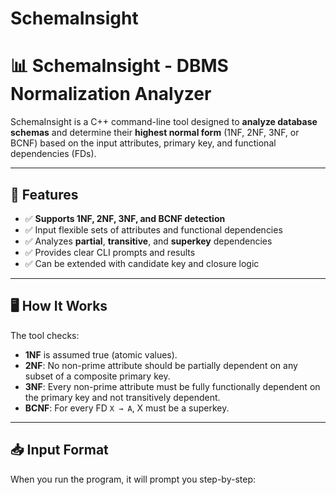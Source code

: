 # SchemaInsight


# 📊 SchemaInsight - DBMS Normalization Analyzer

SchemaInsight is a C++ command-line tool designed to **analyze database schemas** and determine their **highest normal form** (1NF, 2NF, 3NF, or BCNF) based on the input attributes, primary key, and functional dependencies (FDs).

---

## 🔧 Features

- ✅ **Supports 1NF, 2NF, 3NF, and BCNF detection**
- ✅ Input flexible sets of attributes and functional dependencies
- ✅ Analyzes **partial**, **transitive**, and **superkey** dependencies
- ✅ Provides clear CLI prompts and results
- ✅ Can be extended with candidate key and closure logic

---

## 🖥️ How It Works

The tool checks:
- **1NF** is assumed true (atomic values).
- **2NF**: No non-prime attribute should be partially dependent on any subset of a composite primary key.
- **3NF**: Every non-prime attribute must be fully functionally dependent on the primary key and not transitively dependent.
- **BCNF**: For every FD `X → A`, X must be a superkey.

---

## 📥 Input Format

When you run the program, it will prompt you step-by-step:

